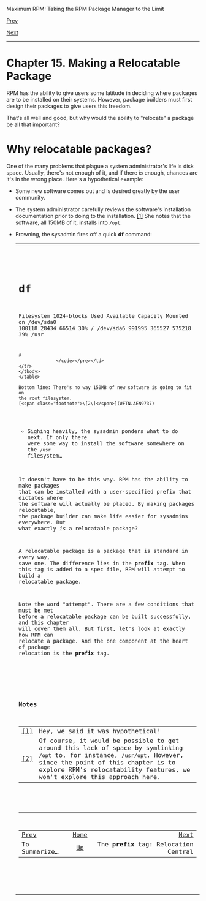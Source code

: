 <div class="NAVHEADER">

Maximum RPM: Taking the RPM Package Manager to the Limit

</div>

[Prev](s1-rpm-depend-summary.html)

[Next](s1-rpm-reloc-prefix-tag.html)

-----

<div class="chapter">

# <span id="ch-rpm-reloc"></span>Chapter 15. Making a Relocatable Package

RPM has the ability to give users some latitude in deciding where
packages are to be installed on their systems. However, package builders
must first design their packages to give users this freedom.

That's all well and good, but why would the ability to "relocate" a
package be all that important?

<div class="sect1">

# <span id="s1-rpm-reloc-why">Why relocatable packages?</span>

One of the many problems that plague a system administrator's life is
disk space. Usually, there's not enough of it, and if there *is* enough,
chances are it's in the wrong place. Here's a hypothetical example:

  - Some new software comes out and is desired greatly by the user
    community.

  - The system administrator carefully reviews the software's
    installation documentation prior to doing to the installation.
    [<span class="footnote">\[1\]</span>](#FTN.AEN9725) She notes that
    the software, all 150MB of it, installs into `/opt`.

  - Frowning, the sysadmin fires off a quick **df** command:
    
    <table>
    <colgroup>
    <col style="width: 100%" />
    </colgroup>
    <tbody>
    <tr class="odd">
    <td><pre class="screen"><code># df
    Filesystem         1024-blocks  Used Available Capacity Mounted on
    /dev/sda0             100118   28434    66514     30%   /
    /dev/sda6             991995  365527   575218     39%   /usr
    
    # 
                  </code></pre></td>
    </tr>
    </tbody>
    </table>
    
    Bottom line: There's no way 150MB of new software is going to fit on
    the root filesystem.
    [<span class="footnote">\[2\]</span>](#FTN.AEN9737)

  - Sighing heavily, the sysadmin ponders what to do next. If only there
    were some way to install the software somewhere on the `/usr`
    filesystem…

It doesn't have to be this way. RPM has the ability to make packages
that can be installed with a user-specified prefix that dictates where
the software will actually be placed. By making packages relocatable,
the package builder can make life easier for sysadmins everywhere. But
what exactly *is* a relocatable package?

A relocatable package is a package that is standard in every way, save
one. The difference lies in the **prefix** tag. When this tag is added
to a spec file, RPM will attempt to build a relocatable package.

Note the word "attempt". There are a few conditions that must be met
before a relocatable package can be built successfully, and this chapter
will cover them all. But first, let's look at exactly how RPM can
relocate a package. And the one component at the heart of package
relocation is the **prefix** tag.

</div>

</div>

### Notes

|                                                                  |                                                                                                                                                                                                                                                |
| ---------------------------------------------------------------- | ---------------------------------------------------------------------------------------------------------------------------------------------------------------------------------------------------------------------------------------------- |
| [<span class="footnote">\[1\]</span>](ch-rpm-reloc.html#AEN9725) | Hey, we said it was hypothetical\!                                                                                                                                                                                                             |
| [<span class="footnote">\[2\]</span>](ch-rpm-reloc.html#AEN9737) | Of course, it would be possible to get around this lack of space by symlinking `/opt` to, for instance, `/usr/opt`. However, since the point of this chapter is to explore RPM's relocatability features, we won't explore this approach here. |

<div class="NAVFOOTER">

-----

|                                    |                    |                                        |
| :--------------------------------- | :----------------: | -------------------------------------: |
| [Prev](s1-rpm-depend-summary.html) | [Home](index.html) |   [Next](s1-rpm-reloc-prefix-tag.html) |
| To Summarize…                      |  [Up](p5206.html)  | The **prefix** tag: Relocation Central |

</div>
